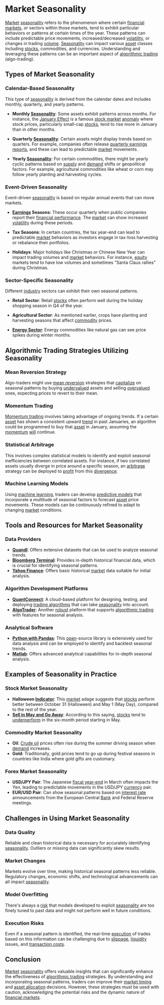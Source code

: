 # Market Seasonality

[Market](../m/market.md) [seasonality](../s/seasonality.md) refers to the phenomenon where certain [financial markets](../f/financial_market.md), or sectors within those markets, tend to exhibit particular behaviors or patterns at certain times of the year. These patterns can include predictable price movements, increased/decreased [volatility](../v/volatility.md), or changes in trading [volume](../v/volume.md). [Seasonality](../s/seasonality.md) can impact various [asset](../a/asset.md) classes including [stocks](../s/stock.md), commodities, and currencies. Understanding and leveraging these patterns can be an important aspect of [algorithmic trading](../a/algorithmic_trading.md) (algo-trading).

## Types of Market Seasonality

### Calendar-Based Seasonality
This type of [seasonality](../s/seasonality.md) is derived from the calendar dates and includes monthly, quarterly, and yearly patterns. 

- **Monthly [Seasonality](../s/seasonality.md)**: Some assets exhibit patterns across months. For instance, the [January Effect](../j/january_effect.md) is a famous [stock market](../s/stock_market.md) [anomaly](../a/anomaly.md) where stock prices, particularly small-cap [stocks](../s/stock.md), tend to rise more in January than in other months.

- **Quarterly [Seasonality](../s/seasonality.md)**: Certain assets might display trends based on quarters. For example, companies often release [quarterly earnings reports](../q/quarterly_earnings_reports.md), and these can lead to predictable [market](../m/market.md) movements.

- **Yearly [Seasonality](../s/seasonality.md)**: For certain commodities, there might be yearly cyclic patterns based on [supply](../s/supply.md) and [demand](../d/demand.md) shifts or geopolitical factors. For example, agricultural commodities like wheat or corn may follow yearly planting and harvesting cycles.

### Event-Driven Seasonality
Event-driven [seasonality](../s/seasonality.md) is based on regular annual events that can move markets.

- **[Earnings](../e/earnings.md) Seasons**: These occur quarterly when public companies report their [financial performance](../f/financial_performance.md). The [market](../m/market.md) can show increased [volatility](../v/volatility.md) during these periods.

- **Tax Seasons**: In certain countries, the tax year-end can lead to predictable [market](../m/market.md) behaviors as investors engage in tax-loss harvesting or rebalance their portfolios.

- **Holidays**: Major holidays like Christmas or Chinese New Year can impact trading volumes and [market](../m/market.md) behaviors. For instance, [equity](../e/equity.md) markets tend to have low volumes and sometimes "Santa Claus rallies" during Christmas.

### Sector-Specific Seasonality
Different [industry](../i/industry.md) sectors can exhibit their own seasonal patterns.

- **Retail Sector**: Retail [stocks](../s/stock.md) often perform well during the holiday shopping season in Q4 of the year.

- **Agricultural Sector**: As mentioned earlier, crops have planting and harvesting seasons that affect [commodity](../c/commodity.md) prices.

- **[Energy Sector](../e/energy_sector.md)**: Energy commodities like natural gas can see price spikes during winter months.

## Algorithmic Trading Strategies Utilizing Seasonality

### Mean Reversion Strategy
Algo-traders might use [mean reversion](../m/mean_reversion.md) strategies that [capitalize](../c/capitalize.md) on seasonal patterns by buying [undervalued](../u/undervalued.md) assets and selling [overvalued](../o/overvalued.md) ones, expecting prices to revert to their mean.

### Momentum Trading
[Momentum trading](../m/momentum_trading.md) involves taking advantage of ongoing trends. If a certain [asset](../a/asset.md) has shown a consistent upward [trend](../t/trend.md) in past Januaries, an algorithm could be programmed to buy that [asset](../a/asset.md) in January, assuming the [momentum](../m/momentum.md) [will](../w/will.md) continue.

### Statistical Arbitrage
This involves complex statistical models to identify and exploit seasonal inefficiencies between correlated assets. For instance, if two correlated assets usually diverge in price around a specific season, an [arbitrage](../a/arbitrage.md) strategy can be deployed to [profit](../p/profit.md) from this [divergence](../d/divergence.md).

### Machine Learning Models
Using [machine learning](../m/machine_learning.md), traders can develop [predictive models](../p/predictive_models_in_trading.md) that incorporate a multitude of seasonal factors to forecast [asset](../a/asset.md) price movements. These models can be continuously refined to adapt to changing [market](../m/market.md) conditions.

## Tools and Resources for Market Seasonality

### Data Providers
- **[Quandl](https://www.quandl.com/)**: Offers extensive datasets that can be used to analyze seasonal trends.
- **[Bloomberg Terminal](https://www.bloomberg.com/professional/solution/bloomberg-terminal/)**: Provides in-depth historical financial data, which is crucial for identifying seasonal patterns.
- **[Yahoo Finance](https://finance.yahoo.com/)**: Offers basic historical [market](../m/market.md) data suitable for initial analysis.

### Algorithm Development Platforms
- **[QuantConnect](https://www.quantconnect.com/)**: A cloud-based platform for designing, testing, and deploying [trading algorithms](../t/trading_algorithms.md) that can take [seasonality](../s/seasonality.md) into account.
- **[AlgoTrader](https://www.algotrader.com/)**: Another [robust](../r/robust.md) platform that supports [algorithmic trading](../a/algorithmic_trading.md) with features for seasonal analysis.

### Analytical Software
- **[Python with Pandas](https://pandas.pydata.org/)**: This [open](../o/open.md)-source library is extensively used for data analysis and can be employed to identify and backtest seasonal trends.
- **[Matlab](https://www.mathworks.com/products/matlab.html)**: Offers advanced analytical capabilities for in-depth seasonal analysis.

## Examples of Seasonality in Practice

### Stock Market Seasonality
- **Halloween [Indicator](../i/indicator.md)**: This [market](../m/market.md) adage suggests that [stocks](../s/stock.md) perform better between October 31 (Halloween) and May 1 (May Day), compared to the rest of the year.
- **[Sell in May and Go Away](../s/sell_in_may_and_go_away.md)**: According to this saying, [stocks](../s/stock.md) tend to [underperform](../u/underperform.md) in the six-month period starting in May.

### Commodity Market Seasonality
- **Oil**: [Crude oil](../c/crude_oil.md) prices often rise during the summer driving season when [demand](../d/demand.md) increases.
- **Gold**: Traditionally, gold prices tend to go up during festival seasons in countries like India where gold gifts are customary.

### Forex Market Seasonality
- **USD/JPY Pair**: The Japanese [fiscal year-end](../f/fiscal_year-end.md) in March often impacts the Yen, leading to predictable movements in the USD/JPY [currency](../c/currency.md) pair.
- **EUR/USD Pair**: Can show seasonal patterns based on [interest rate](../i/interest_rate.md) announcements from the European Central [Bank](../b/bank.md) and Federal Reserve meetings.

## Challenges in Using Market Seasonality

### Data Quality
Reliable and clean historical data is necessary for accurately identifying [seasonality](../s/seasonality.md). Outliers or missing data can significantly skew results.

### Market Changes
Markets evolve over time, making historical seasonal patterns less reliable. Regulatory changes, economic shifts, and technological advancements can all impact [seasonality](../s/seasonality.md).

### Model Overfitting
There's always a [risk](../r/risk.md) that models developed to exploit [seasonality](../s/seasonality.md) are too finely tuned to past data and might not perform well in future conditions.

### Execution Risks
Even if a seasonal pattern is identified, the real-time [execution](../e/execution.md) of trades based on this information can be challenging due to [slippage](../s/slippage.md), [liquidity](../l/liquidity.md) issues, and [transaction costs](../t/transaction_costs.md).

## Conclusion

[Market](../m/market.md) [seasonality](../s/seasonality.md) offers valuable insights that can significantly enhance the effectiveness of [algorithmic trading](../a/algorithmic_trading.md) strategies. By understanding and incorporating seasonal patterns, traders can improve their [market timing](../m/market_timing.md) and [asset allocation](../a/asset_allocation.md) decisions. However, these strategies must be used with caution, acknowledging the potential risks and the dynamic nature of [financial markets](../f/financial_market.md).
